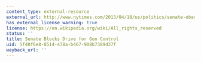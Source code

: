 ```yaml
---
content_type: external-resource
external_url: http://www.nytimes.com/2013/04/18/us/politics/senate-obama-gun-control.html?pagewanted=all
has_external_license_warning: true
license: https://en.wikipedia.org/wiki/All_rights_reserved
status: ''
title: Senate Blocks Drive for Gun Control
uid: 5f48f6e8-8514-478a-b467-908b7389d37f
wayback_url: ''
---
```

